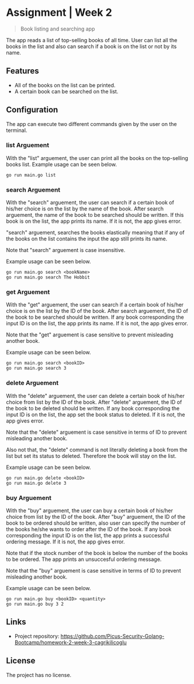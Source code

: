 # Assignment | Week 2

> Book listing and searching app

The app reads a list of top-selling books of all time. User can list all the books in the list and also can search if a book is on the list or not by its name.

## Features

- All of the books on the list can be printed.
- A certain book can be searched on the list.

## Configuration

The app can execute two different commands given by the user on the terminal.

### list Arguement

With the "list" arguement, the user can print all the books on the top-selling books list. Example usage can be seen below.

```
go run main.go list
```

### search Arguement

With the "search" arguement, the user can search if a certain book of his/her choice is on the list by the name of the book. After search arguement, the name of the book to be searched should be written. If this book is on the list, the app prints its name. If it is not, the app gives error.

"search" arguement, searches the books elastically meaning that if any of the books on the list contains the <bookName> input the app still prints its name.

Note that "search" arguement is case insensitive.

Example usage can be seen below.

```
go run main.go search <bookName>
go run main.go search The Hobbit
```

### get Arguement

With the "get" arguement, the user can search if a certain book of his/her choice is on the list by the ID of the book. After search arguement, the ID of the book to be searched should be written. If any book corresponding the input ID is on the list, the app prints its name. If it is not, the app gives error.

Note that the "get" arguement is case sensitive to prevent misleading another book.

Example usage can be seen below.

```
go run main.go search <bookID>
go run main.go search 3
```

### delete Arguement

With the "delete" arguement, the user can delete a certain book of his/her choice from list by the ID of the book. After "delete" arguement, the ID of the book to be deleted should be written. If any book corresponding the input ID is on the list, the app set the book status to deleted. If it is not, the app gives error.

Note that the "delete" arguement is case sensitive in terms of ID to prevent misleading another book.

Also not that, the "delete" command is not literally deleting a book from the list but set its status to deleted. Therefore the book will stay on the list.

Example usage can be seen below.

```
go run main.go delete <bookID>
go run main.go delete 3
```

### buy Arguement

With the "buy" arguement, the user can buy a certain book of his/her choice from list by the ID of the book. After "buy" arguement, the ID of the book to be ordered should be written, also user can specify the number of the books he/she wants to order after the ID of the book. If any book corresponding the input ID is on the list, the app prints a successful ordering message. If it is not, the app gives error.

Note that if the stock number of the book is below the number of the books to be ordered. The app prints an unsuccesful ordering message.

Note that the "buy" arguement is case sensitive in terms of ID to prevent misleading another book.

Example usage can be seen below.

```
go run main.go buy <bookID> <quantity>
go run main.go buy 3 2
```

## Links

- Project repository: https://github.com/Picus-Security-Golang-Bootcamp/homework-2-week-3-cagrikilicoglu

## License

The project has no license.
